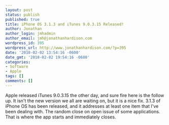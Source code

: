 ```yaml
---
layout: post
status: publish
published: true
title: iPhone OS 3.1.3 and iTunes 9.0.3.15 Released!
author: Jonathan
author_login: jmhadmin
author_email: jmh@jonathanhardison.com
wordpress_id: 395
wordpress_url: http://www.jonathanhardison.com/?p=395
date: '2010-02-02 13:54:16 -0600'
date_gmt: '2010-02-02 19:54:16 -0600'
categories:
- Software
- Apple
tags: []
comments: []
---
```

Apple released iTunes 9.0.3.15 the other day, and sure fire here is the follow up. It isn't the new version we all are waiting on, but it is a nice fix. 3.1.3 of iPhone OS has been released, and it addresses at least one item that I've been dealing with. The random close on open issue of some applications. That is where the app starts and immediately closes.
